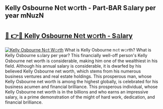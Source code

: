 ## Kelly Osbourne N𝚎t w𝚘rth - Part-BAR S𝚊lary per year mNuzN

# <h2><a href="http://gc4r2fl.nevu.top/?p=Kelly+Osbourne">🔗 👉🔴 Kelly Osbourne N𝚎t w𝚘rth - S𝚊lary</a></h2>

[![Kelly Osbourne N𝚎t W𝚘rth](https://i.imgur.com/Oavwk0R.jpeg)](http://gc4r2fl.nevu.top/?p=Kelly+Osbourne)
What is Kelly Osbourne n𝚎t w𝚘rth? What is Kelly Osbourne s𝚊lary per year?
This financially well-off person's Kelly Osbourne net worth is considerable, making him one of the wealthiest in his field. Although his annual salary is considerable, it is dwarfed by his believed Kelly Osbourne net worth, which stems from his numerous business ventures and real estate holdings. This prosperous man, whose Kelly Osbourne net worth is among the highest globally, is celebrated for his business acumen and financial brilliance. This prosperous individual, whose Kelly Osbourne net worth is in the billions and who earns an impressive salary, is a prime demonstration of the might of hard work, dedication, and financial brilliance.
